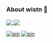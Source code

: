 ### About wistn 👋
<!--
**wistn/wistn** is a ✨ _special_ ✨ repository because its `README.md` (this file) appears on your GitHub profile.

Here are some ideas to get you started:

- 🔭 I’m currently working on ...
- 🌱 I’m currently learning ...
- 👯 I’m looking to collaborate on ...
- 🤔 I’m looking for help with ...
- 💬 Ask me about ...
- 📫 How to reach me: ...
- 😄 Pronouns: ...
- ⚡ Fun fact: ...

https://github-readme-stats.vercel.app/api?username=wistn&count_private=true 
If you are deploying this (public) project yourself, the private contributions will be counted by default, otherwise you need to chose to share your private contribution counts(means count_private=true)
-->

<a href="https://github.com/wistn/wistn" title="About wistn">
  <img align="center" src="https://github-readme-stats.vercel.app/api?username=wistn&count_private=true" />
</a>
<a href="https://github.com/wistn" title="Top Langs">
  <img align="center" src="https://github-readme-stats.vercel.app/api/top-langs/?username=wistn&langs_count=10&layout=compact" />
</a>

[![pin](https://github-readme-stats.vercel.app/api/pin/?username=wistn&repo=sited_js)](https://github.com/wistn/sited_js)
[![pin](https://github-readme-stats.vercel.app/api/pin/?username=wistn&repo=sited_py)](https://github.com/wistn/sited_py)
